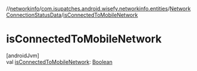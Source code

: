 //[networkinfo](../../../index.md)/[com.isupatches.android.wisefy.networkinfo.entities](../index.md)/[NetworkConnectionStatusData](index.md)/[isConnectedToMobileNetwork](is-connected-to-mobile-network.md)

# isConnectedToMobileNetwork

[androidJvm]\
val [isConnectedToMobileNetwork](is-connected-to-mobile-network.md): [Boolean](https://kotlinlang.org/api/latest/jvm/stdlib/kotlin/-boolean/index.html)
